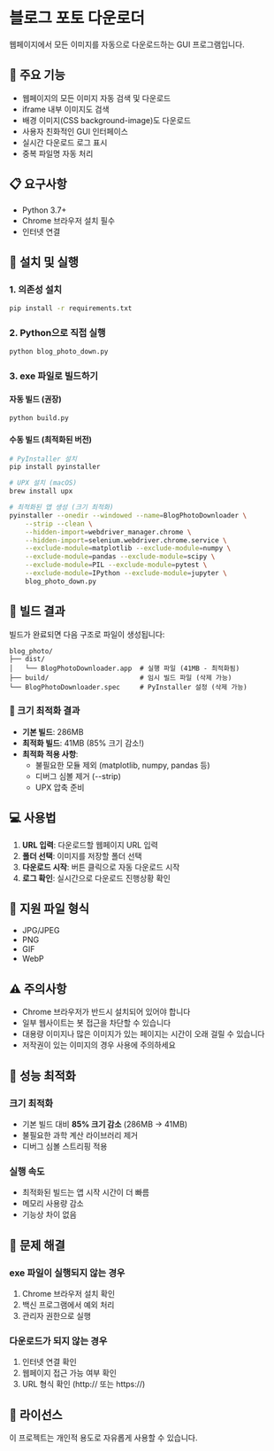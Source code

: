 # 블로그 포토 다운로더

웹페이지에서 모든 이미지를 자동으로 다운로드하는 GUI 프로그램입니다.

## 🌟 주요 기능

- 웹페이지의 모든 이미지 자동 검색 및 다운로드
- iframe 내부 이미지도 검색
- 배경 이미지(CSS background-image)도 다운로드
- 사용자 친화적인 GUI 인터페이스
- 실시간 다운로드 로그 표시
- 중복 파일명 자동 처리

## 📋 요구사항

- Python 3.7+
- Chrome 브라우저 설치 필수
- 인터넷 연결

## 🚀 설치 및 실행

### 1. 의존성 설치
```bash
pip install -r requirements.txt
```

### 2. Python으로 직접 실행
```bash
python blog_photo_down.py
```

### 3. exe 파일로 빌드하기

#### 자동 빌드 (권장)
```bash
python build.py
```

#### 수동 빌드 (최적화된 버전)
```bash
# PyInstaller 설치
pip install pyinstaller

# UPX 설치 (macOS)
brew install upx

# 최적화된 앱 생성 (크기 최적화)
pyinstaller --onedir --windowed --name=BlogPhotoDownloader \
    --strip --clean \
    --hidden-import=webdriver_manager.chrome \
    --hidden-import=selenium.webdriver.chrome.service \
    --exclude-module=matplotlib --exclude-module=numpy \
    --exclude-module=pandas --exclude-module=scipy \
    --exclude-module=PIL --exclude-module=pytest \
    --exclude-module=IPython --exclude-module=jupyter \
    blog_photo_down.py
```

## 📂 빌드 결과

빌드가 완료되면 다음 구조로 파일이 생성됩니다:
```
blog_photo/
├── dist/
│   └── BlogPhotoDownloader.app  # 실행 파일 (41MB - 최적화됨)
├── build/                       # 임시 빌드 파일 (삭제 가능)
└── BlogPhotoDownloader.spec     # PyInstaller 설정 (삭제 가능)
```

### 🚀 크기 최적화 결과
- **기본 빌드**: 286MB
- **최적화 빌드**: 41MB (85% 크기 감소!)
- **최적화 적용 사항**:
  - 불필요한 모듈 제외 (matplotlib, numpy, pandas 등)
  - 디버그 심볼 제거 (--strip)
  - UPX 압축 준비

## 💻 사용법

1. **URL 입력**: 다운로드할 웹페이지 URL 입력
2. **폴더 선택**: 이미지를 저장할 폴더 선택
3. **다운로드 시작**: 버튼 클릭으로 자동 다운로드 시작
4. **로그 확인**: 실시간으로 다운로드 진행상황 확인

## 🔧 지원 파일 형식

- JPG/JPEG
- PNG
- GIF
- WebP

## ⚠️ 주의사항

- Chrome 브라우저가 반드시 설치되어 있어야 합니다
- 일부 웹사이트는 봇 접근을 차단할 수 있습니다
- 대용량 이미지나 많은 이미지가 있는 페이지는 시간이 오래 걸릴 수 있습니다
- 저작권이 있는 이미지의 경우 사용에 주의하세요

## 🎯 성능 최적화

### 크기 최적화
- 기본 빌드 대비 **85% 크기 감소** (286MB → 41MB)
- 불필요한 과학 계산 라이브러리 제거
- 디버그 심볼 스트리핑 적용

### 실행 속도
- 최적화된 빌드는 앱 시작 시간이 더 빠름
- 메모리 사용량 감소
- 기능상 차이 없음

## 🐛 문제 해결

### exe 파일이 실행되지 않는 경우
1. Chrome 브라우저 설치 확인
2. 백신 프로그램에서 예외 처리
3. 관리자 권한으로 실행

### 다운로드가 되지 않는 경우
1. 인터넷 연결 확인
2. 웹페이지 접근 가능 여부 확인
3. URL 형식 확인 (http:// 또는 https://)

## 📝 라이선스

이 프로젝트는 개인적 용도로 자유롭게 사용할 수 있습니다. 